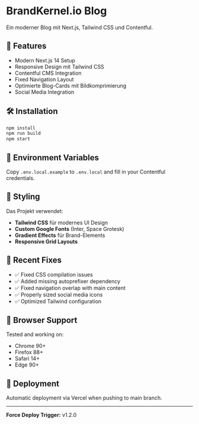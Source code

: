 # BrandKernel.io Blog

Ein moderner Blog mit Next.js, Tailwind CSS und Contentful.

## 🚀 Features

- Modern Next.js 14 Setup
- Responsive Design mit Tailwind CSS  
- Contentful CMS Integration
- Fixed Navigation Layout
- Optimierte Blog-Cards mit Bildkomprimierung
- Social Media Integration

## 🛠 Installation

```bash
npm install
npm run build
npm start
```

## 📝 Environment Variables

Copy `.env.local.example` to `.env.local` and fill in your Contentful credentials.

## 🎨 Styling

Das Projekt verwendet:
- **Tailwind CSS** für modernes UI Design
- **Custom Google Fonts** (Inter, Space Grotesk)
- **Gradient Effects** für Brand-Elements
- **Responsive Grid Layouts**

## 🔧 Recent Fixes

- ✅ Fixed CSS compilation issues
- ✅ Added missing autoprefixer dependency  
- ✅ Fixed navigation overlap with main content
- ✅ Properly sized social media icons
- ✅ Optimized Tailwind configuration

## 📱 Browser Support

Tested and working on:
- Chrome 90+
- Firefox 88+
- Safari 14+
- Edge 90+

## 🚀 Deployment

Automatic deployment via Vercel when pushing to main branch.

---

**Force Deploy Trigger:** v1.2.0
